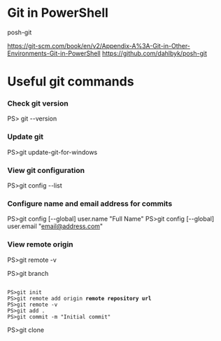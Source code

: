 # Git in PowerShell
posh-git

https://git-scm.com/book/en/v2/Appendix-A%3A-Git-in-Other-Environments-Git-in-PowerShell
https://github.com/dahlbyk/posh-git

# Useful git commands

### Check git version
PS> git --version

### Update git
PS>git update-git-for-windows

### View git configuration
PS>git config --list

### Configure name and email address for commits
PS>git config [--global] user.name "Full Name"
PS>git config [--global] user.email "email@address.com"


### View remote origin
PS>git remote -v


PS>git branch


<pre><code>
PS>git init
PS>git remote add origin <b>remote repository url</b> 
PS>git remote -v
PS>git add .
PS>git commit -m "Initial commit"
</code></pre>


PS>git clone 